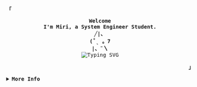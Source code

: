 <div align="justify">
  <p align="left">
    <strong>
      <samp>「</samp>
    </strong>
  </p>
  <p align="center">
    <samp>
      <b>
        Welcome
        <br />
        I'm Miri, a System Engineer Student.
        <br />
                       ╱|、
        <br />
                     (˚ˎ 。7  
        <br />
                      |、˜〵    
      </b>
      <br />
      <img
        src="https://readme-typing-svg.demolab.com/?font=Iosevka&size=16&pause=731433&color=9D7CD8&center=true&vCenter=true&width=435&lines=Learning+to+code!!+૮ ˶ᵔ ᵕ ᵔ˶ ა"
        alt="Typing SVG"
      />
    </samp>
  </p>
  <p align="right">
    <strong>
      <samp>」</samp>
    </strong>
  </p>
  <details>
    <summary>
      <samp>
        <b>More Info</b>
      </samp>
    </summary>
    <br />
    <h2></h2>
    <p align="center">
      <samp>
        [ <a href="https://linktr.ee/1tsMiri">socials</a> .
        <a href="https://discord.gg/Aee7t3w">discord</a> .
        <a href="mailto:tinymiricomms@gmail.com">contact</a> ]
      </samp>
    </p>
    <h2></h2>
    <br />
    <div align="center">
      <table>
        <tr>
          <td>
            <a href="#--------">
              <img
                align="center"
                alt="GitHub Stats"
                src="(https://github-readme-stats.vercel.app/api?username=1tsm1ri&theme=dracula&hide_border=false&include_all_commits=false&count_private=false"
              />
            </a>
          </td>
          <td>
            <a href="#--------">
              <img
                align="center"
                alt="Top Language"
                src="https://github-readme-stats.vercel.app/api/top-langs/?username=1tsm1ri&theme=dracula&hide_border=false&include_all_commits=false&count_private=false&layout=compact"
              />
            </a>
          </td>
        </tr>
      </table>
    </div>
  </details>
</div>

